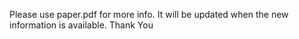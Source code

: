 Please use paper.pdf for more info. It will be updated when the new information is available. Thank You	